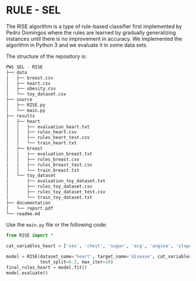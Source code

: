 # RULE - SEL 

The RISE algorithm is a type of rule-based classifier first implemented by Pedro Domingos where the rules are learned by gradually generalizing instances until there is no improvement in accuracy. We implemented the algorithm in Python 3 and we evaluate it in some data sets. 

The structure of the repository is: 
```bash
PW1 SEL - RISE
├── data
│   ├── breast.csv
│   ├── heart.csv
│   ├── obesity.csv 
│   └── toy_dataset.csv 
├── source
│   ├── RISE.py
│   └── main.py
├── results
│   ├── heart
│   │   ├── evaluation_heart.txt
│   │   ├── rules_heart.csv
│   │   ├── rules_heart_test.csv
│   │   └── train_heart.txt
│   ├── breast 
│   │   ├── evaluation_breast.txt
│   │   ├── rules_breast.csv
│   │   ├── rules_breast_test.csv
│   │   └── train_breast.txt
│   └── toy_dataset
│       ├── evaluation_toy_dataset.txt
│       ├── rules_toy_dataset.csv
│       ├── rules_toy_dataset_test.csv
│       └── train_toy_dataset.txt
├── documentation
│   └── report.pdf
└── readme.md
``` 

Use the `main.py` file or the following code: 
```python
from RISE import * 

cat_variables_heart = ['sex', 'chest', 'sugar', 'ecg', 'angina', 'slope', 'thal', 'disease']

model = RISE(dataset_name='heart', target_name='disease', cat_variables=cat_variables_heart,
             test_split=0.2, max_iter=10)
final_rules_heart = model.fit()
model.evaluate()
```
